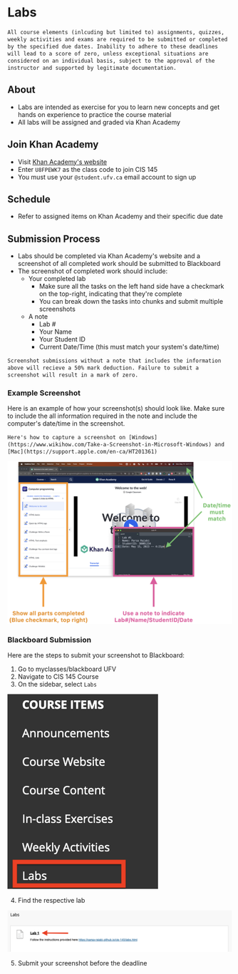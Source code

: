 # Labs

```{tip}
All course elements (inlcuding but limited to) assignments, quizzes, weekly activities and exams are required to be submitted or completed by the specified due dates. Inability to adhere to these deadlines will lead to a score of zero, unless exceptional situations are considered on an individual basis, subject to the approval of the instructor and supported by legitimate documentation.
```

## About
- Labs are intended as exercise for you to learn new concepts and get hands on experience to practice the course material
- All labs will be assigned and graded via Khan Academy

## Join Khan Academy
- Visit [Khan Academy's website](https://www.khanacademy.org/join)
- Enter `U8FPEWK7` as the class code to join CIS 145 
- You must use your `@student.ufv.ca` email account to sign up

## Schedule 
- Refer to assigned items on Khan Academy and their specific due date

## Submission Process
- Labs should be completed via Khan Academy's website and a screenshot of all completed work should be submitted to Blackboard
- The screenshot of completed work should include:
    - Your completed lab
        - Make sure all the tasks on the left hand side have a checkmark on the top-right, indicating that they're complete
        - You can break down the tasks into chunks and submit multiple screenshots 
    - A note 
        - Lab #
        - Your Name
        - Your Student ID
        - Current Date/Time (this must match your system's date/time)

```{attention} 
Screenshot submissions without a note that includes the information above will recieve a 50% mark deduction. Failure to submit a screenshot will result in a mark of zero. 
```

### Example Screenshot
Here is an example of how your screenshot(s) should look like. Make sure to include the all information required in the note and include the computer's date/time in the screenshot.

```{tip}
Here's how to capture a screenshot on [Windows](https://www.wikihow.com/Take-a-Screenshot-in-Microsoft-Windows) and [Mac](https://support.apple.com/en-ca/HT201361)
```
![](images/lab-example-annotated.png)

### Blackboard Submission

Here are the steps to submit your screenshot to Blackboard:

1. Go to myclasses/blackboard UFV
2. Navigate to CIS 145 Course
3. On the sidebar, select `Labs`

![](images/submission-example-lab-sidebar.png)

4. Find the respective lab 

![](images/submission-example-lab.png)

5. Submit your screenshot before the deadline